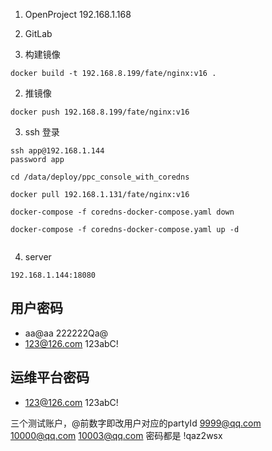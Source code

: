 1. OpenProject 192.168.1.168
2. GitLab 

1. 构建镜像
```
docker build -t 192.168.8.199/fate/nginx:v16 .  
```
2. 推镜像
```
docker push 192.168.8.199/fate/nginx:v16
```
3. ssh 登录 
```
ssh app@192.168.1.144
password app 

cd /data/deploy/ppc_console_with_coredns

docker pull 192.168.1.131/fate/nginx:v16

docker-compose -f coredns-docker-compose.yaml down

docker-compose -f coredns-docker-compose.yaml up -d
 
```

4. server
```
192.168.1.144:18080
```



## 用户密码
- aa@aa 222222Qa@
- 123@126.com 123abC!

## 运维平台密码
- 123@126.com  123abC!


三个测试账户，@前数字即改用户对应的partyId
9999@qq.com
10000@qq.com
10003@qq.com
密码都是
!qaz2wsx
